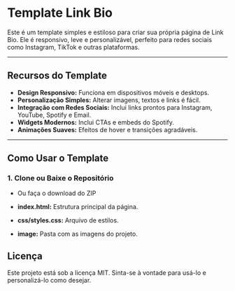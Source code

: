 ﻿# Template Link Bio

Este é um template simples e estiloso para criar sua própria página de Link Bio. Ele é responsivo, leve e personalizável, perfeito para redes sociais como Instagram, TikTok e outras plataformas.

---

## Recursos do Template

- **Design Responsivo:** Funciona em dispositivos móveis e desktops.
- **Personalização Simples:** Alterar imagens, textos e links é fácil.
- **Integração com Redes Sociais:** Inclui links prontos para Instagram, YouTube, Spotify e Email.
- **Widgets Modernos:** Inclui CTAs e embeds do Spotify.
- **Animações Suaves:** Efeitos de hover e transições agradáveis.

---

## Como Usar o Template

### 1. Clone ou Baixe o Repositório
- Ou faça o download do ZIP 


- **index.html:** Estrutura principal da página.
- **css/styles.css:** Arquivo de estilos.
- **image:** Pasta com as imagens do projeto.


## Licença
Este projeto está sob a licença MIT. Sinta-se à vontade para usá-lo e personalizá-lo como desejar.
